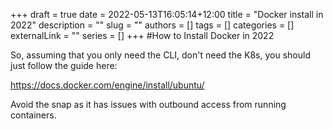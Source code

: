 +++ 
draft = true
date = 2022-05-13T16:05:14+12:00
title = "Docker install in 2022"
description = ""
slug = ""
authors = []
tags = []
categories = []
externalLink = ""
series = []
+++
#How to Install Docker in 2022

So, assuming that you only need the CLI, don't need the K8s, you should just follow the guide here:

https://docs.docker.com/engine/install/ubuntu/

Avoid the snap as it has issues with outbound access from running containers.
